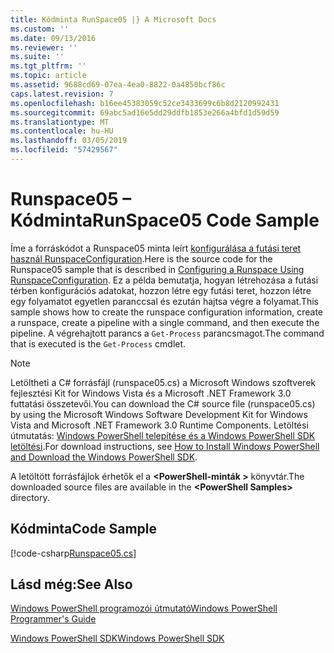 ```yaml
---
title: Kódminta RunSpace05 |} A Microsoft Docs
ms.custom: ''
ms.date: 09/13/2016
ms.reviewer: ''
ms.suite: ''
ms.tgt_pltfrm: ''
ms.topic: article
ms.assetid: 9688cd69-07ea-4ea0-8822-0a4850bcf86c
caps.latest.revision: 7
ms.openlocfilehash: b16ee45383059c52ce3433699c6b8d2120992431
ms.sourcegitcommit: 69abc5ad16e5dd29ddfb1853e266a4bfd1d59d59
ms.translationtype: MT
ms.contentlocale: hu-HU
ms.lasthandoff: 03/05/2019
ms.locfileid: "57429567"
---
```

# <a name="runspace05-code-sample"></a><span data-ttu-id="f58a5-102">Runspace05 – Kódminta</span><span class="sxs-lookup"><span data-stu-id="f58a5-102">RunSpace05 Code Sample</span></span>

<span data-ttu-id="f58a5-103">Íme a forráskódot a Runspace05 minta leírt [konfigurálása a futási teret használ RunspaceConfiguration](http://msdn.microsoft.com/en-us/42681d19-2d05-4975-befd-afb1990e79b2).</span><span class="sxs-lookup"><span data-stu-id="f58a5-103">Here is the source code for the Runspace05 sample that is described in [Configuring a Runspace Using RunspaceConfiguration](http://msdn.microsoft.com/en-us/42681d19-2d05-4975-befd-afb1990e79b2).</span></span> <span data-ttu-id="f58a5-104">Ez a példa bemutatja, hogyan létrehozása a futási térben konfigurációs adatokat, hozzon létre egy futási teret, hozzon létre egy folyamatot egyetlen paranccsal és ezután hajtsa végre a folyamat.</span><span class="sxs-lookup"><span data-stu-id="f58a5-104">This sample shows how to create the runspace configuration information, create a runspace, create a pipeline with a single command, and then execute the pipeline.</span></span> <span data-ttu-id="f58a5-105">A végrehajtott parancs a `Get-Process` parancsmagot.</span><span class="sxs-lookup"><span data-stu-id="f58a5-105">The command that is executed is the `Get-Process` cmdlet.</span></span>

> [!NOTE]
> <span data-ttu-id="f58a5-106">Letöltheti a C# forrásfájl (runspace05.cs) a Microsoft Windows szoftverek fejlesztési Kit for Windows Vista és a Microsoft .NET Framework 3.0 futtatási összetevői.</span><span class="sxs-lookup"><span data-stu-id="f58a5-106">You can download the C# source file (runspace05.cs) by using the Microsoft Windows Software Development Kit for Windows Vista and Microsoft .NET Framework 3.0 Runtime Components.</span></span> <span data-ttu-id="f58a5-107">Letöltési útmutatás: [Windows PowerShell telepítése és a Windows PowerShell SDK letöltési](/powershell/developer/installing-the-windows-powershell-sdk).</span><span class="sxs-lookup"><span data-stu-id="f58a5-107">For download instructions, see [How to Install Windows PowerShell and Download the Windows PowerShell SDK](/powershell/developer/installing-the-windows-powershell-sdk).</span></span>
>
> <span data-ttu-id="f58a5-108">A letöltött forrásfájlok érhetők el a  **\<PowerShell-minták >** könyvtár.</span><span class="sxs-lookup"><span data-stu-id="f58a5-108">The downloaded source files are available in the **\<PowerShell Samples>** directory.</span></span>

## <a name="code-sample"></a><span data-ttu-id="f58a5-109">Kódminta</span><span class="sxs-lookup"><span data-stu-id="f58a5-109">Code Sample</span></span>

[!code-csharp[Runspace05.cs](../../powershell-sdk-samples/SDK-2.0/csharp/Runspace05/Runspace05.cs#L11-L86 "Runspace05.cs")]

## <a name="see-also"></a><span data-ttu-id="f58a5-110">Lásd még:</span><span class="sxs-lookup"><span data-stu-id="f58a5-110">See Also</span></span>

[<span data-ttu-id="f58a5-111">Windows PowerShell programozói útmutató</span><span class="sxs-lookup"><span data-stu-id="f58a5-111">Windows PowerShell Programmer's Guide</span></span>](./windows-powershell-programmer-s-guide.md)

[<span data-ttu-id="f58a5-112">Windows PowerShell SDK</span><span class="sxs-lookup"><span data-stu-id="f58a5-112">Windows PowerShell SDK</span></span>](../windows-powershell-reference.md)